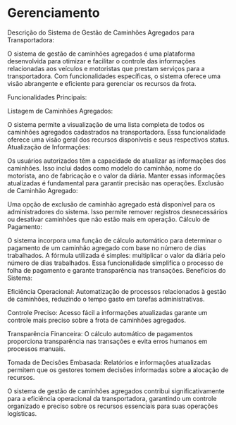 # Gerenciamento

Descrição do Sistema de Gestão de Caminhões Agregados para Transportadora:

O sistema de gestão de caminhões agregados é uma plataforma desenvolvida para otimizar e facilitar o controle das informações relacionadas aos veículos e motoristas que prestam serviços para a transportadora. Com funcionalidades específicas, o sistema oferece uma visão abrangente e eficiente para gerenciar os recursos da frota.

Funcionalidades Principais:

Listagem de Caminhões Agregados:

O sistema permite a visualização de uma lista completa de todos os caminhões agregados cadastrados na transportadora. Essa funcionalidade oferece uma visão geral dos recursos disponíveis e seus respectivos status.
Atualização de Informações:

Os usuários autorizados têm a capacidade de atualizar as informações dos caminhões. Isso inclui dados como modelo do caminhão, nome do motorista, ano de fabricação e o valor da diária. Manter essas informações atualizadas é fundamental para garantir precisão nas operações.
Exclusão de Caminhão Agregado:

Uma opção de exclusão de caminhão agregado está disponível para os administradores do sistema. Isso permite remover registros desnecessários ou desativar caminhões que não estão mais em operação.
Cálculo de Pagamento:

O sistema incorpora uma função de cálculo automático para determinar o pagamento de um caminhão agregado com base no número de dias trabalhados. A fórmula utilizada é simples: multiplicar o valor da diária pelo número de dias trabalhados. Essa funcionalidade simplifica o processo de folha de pagamento e garante transparência nas transações.
Benefícios do Sistema:

Eficiência Operacional: Automatização de processos relacionados à gestão de caminhões, reduzindo o tempo gasto em tarefas administrativas.

Controle Preciso: Acesso fácil a informações atualizadas garante um controle mais preciso sobre a frota de caminhões agregados.

Transparência Financeira: O cálculo automático de pagamentos proporciona transparência nas transações e evita erros humanos em processos manuais.

Tomada de Decisões Embasada: Relatórios e informações atualizadas permitem que os gestores tomem decisões informadas sobre a alocação de recursos.

O sistema de gestão de caminhões agregados contribui significativamente para a eficiência operacional da transportadora, garantindo um controle organizado e preciso sobre os recursos essenciais para suas operações logísticas.
